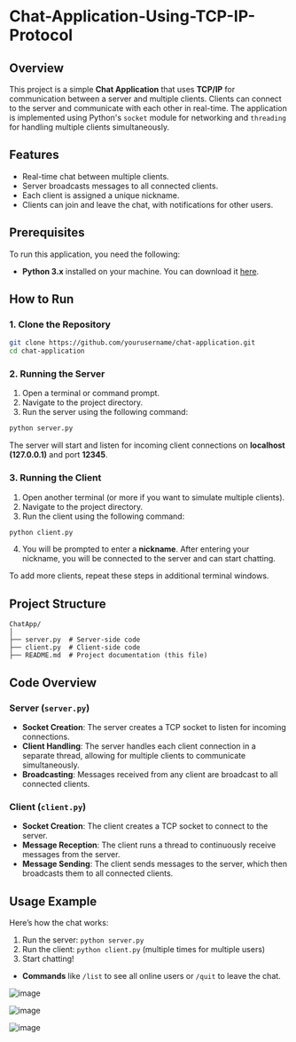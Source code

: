 # Chat-Application-Using-TCP-IP-Protocol

## Overview

This project is a simple **Chat Application** that uses **TCP/IP** for communication between a server and multiple clients. Clients can connect to the server and communicate with each other in real-time. The application is implemented using Python's `socket` module for networking and `threading` for handling multiple clients simultaneously.

## Features

- Real-time chat between multiple clients.
- Server broadcasts messages to all connected clients.
- Each client is assigned a unique nickname.
- Clients can join and leave the chat, with notifications for other users.

## Prerequisites

To run this application, you need the following:

- **Python 3.x** installed on your machine. You can download it [here](https://www.python.org/downloads/).

## How to Run

### 1. Clone the Repository

```bash
git clone https://github.com/yourusername/chat-application.git
cd chat-application
```

### 2. Running the Server

1. Open a terminal or command prompt.
2. Navigate to the project directory.
3. Run the server using the following command:

```bash
python server.py
```

The server will start and listen for incoming client connections on **localhost (127.0.0.1)** and port **12345**.

### 3. Running the Client

1. Open another terminal (or more if you want to simulate multiple clients).
2. Navigate to the project directory.
3. Run the client using the following command:

```bash
python client.py
```

4. You will be prompted to enter a **nickname**. After entering your nickname, you will be connected to the server and can start chatting.

To add more clients, repeat these steps in additional terminal windows.

## Project Structure

```
ChatApp/
│
├── server.py  # Server-side code
├── client.py  # Client-side code
├── README.md  # Project documentation (this file)
```

## Code Overview

### Server (`server.py`)

- **Socket Creation**: The server creates a TCP socket to listen for incoming connections.
- **Client Handling**: The server handles each client connection in a separate thread, allowing for multiple clients to communicate simultaneously.
- **Broadcasting**: Messages received from any client are broadcast to all connected clients.

### Client (`client.py`)

- **Socket Creation**: The client creates a TCP socket to connect to the server.
- **Message Reception**: The client runs a thread to continuously receive messages from the server.
- **Message Sending**: The client sends messages to the server, which then broadcasts them to all connected clients.

## Usage Example

Here’s how the chat works:
1. Run the server: `python server.py`
2. Run the client: `python client.py` (multiple times for multiple users)
3. Start chatting!

- **Commands** like `/list` to see all online users or `/quit` to leave the chat.


![image](https://github.com/user-attachments/assets/9526c9fb-e611-421f-8f0b-d38fab32b3d8)

![image](https://github.com/user-attachments/assets/b8de1984-5aa0-412e-8bef-5650e7676458)

![image](https://github.com/user-attachments/assets/8efbfe71-3d8e-44a4-8e31-c5cab543e090)
